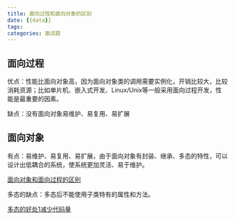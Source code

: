 ```yaml
---
title: 面向过程和面向对象的区别
date: {{data}}
tags:
categories: 面试题
---
```

## 面向过程
优点：性能比面向对象高，因为面向对象类的调用需要实例化，开销比较大，比较消耗资源；比如单片机、嵌入式开发、Linux/Unix等一般采用面向过程开发，性能是最重要的因素。

缺点：没有面向对象易维护、易复用、易扩展

<!--more-->

## 面向对象
有点：易维护、易复用、易扩展，由于面向对象有封装、继承、多态的特性，可以设计出低耦合的系统，使系统更加灵活、易于维护。

   [面向对象和面向过程的区别](http://blog.csdn.net/shznt/article/details/50382942)

多态的缺点：多态后不能使用子类特有的属性和方法。

[多态的好处1减少代码量](http://blog.csdn.net/liangcaiyun2013/article/details/37743247)
